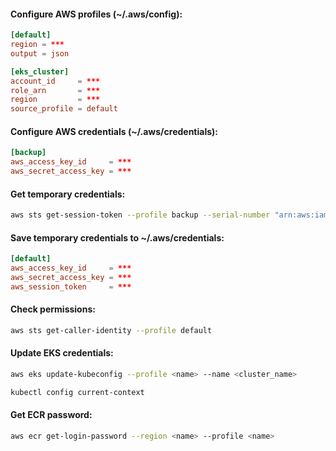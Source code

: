 #### Configure AWS profiles (~/.aws/config):
```toml
[default]
region = ***
output = json

[eks_cluster]
account_id     = ***
role_arn       = ***
region         = ***
source_profile = default
```

#### Configure AWS credentials (~/.aws/credentials):
```toml
[backup]
aws_access_key_id     = ***
aws_secret_access_key = ***
```

#### Get temporary credentials:
```bash
aws sts get-session-token --profile backup --serial-number "arn:aws:iam::<account_id>:mfa/<user_name>" --token-code <mfa-pin>
```

#### Save temporary credentials to ~/.aws/credentials:
```toml
[default]
aws_access_key_id     = ***
aws_secret_access_key = ***
aws_session_token     = ***
```

#### Check permissions:
```bash
aws sts get-caller-identity --profile default
```

#### Update EKS credentials:
```bash
aws eks update-kubeconfig --profile <name> --name <cluster_name>
```
```bash
kubectl config current-context
```

#### Get ECR password:
```bash
aws ecr get-login-password --region <name> --profile <name>
```
